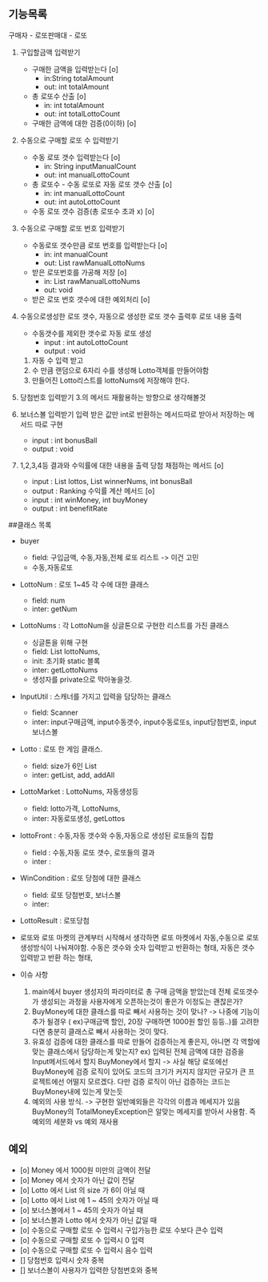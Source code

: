 ## 기능목록
구매자 - 로또판매대 - 로또
1. 구입할금액 입력받기
   - 구매한 금액을 입력받는다 [o]
     - in:String totalAmount 
     - out: int totalAmount  
   - 총 로또수 산출 [o]
     - in: int totalAmount 
     - out: int totalLottoCount  
   - 구매한 금액에 대한 검증(0이하) [o]
2. 수동으로 구매할 로또 수 입력받기
   - 수동 로또 갯수 입력받는다 [o]
     - in: String inputManualCount
     - out: int manualLottoCount  
   - 총 로또수 - 수동 로또로 자동 로또 갯수 산출 [o] 
     - in: int manualLottoCount
     - out: int autoLottoCount
   - 수동 로또 갯수 검증(총 로또수 초과 x) [o] 
3. 수동으로 구매할 로또 번호 입력받기
   - 수동로또 갯수만큼 로또 번호를 입력받는다 [o]
     - in: int manualCount
     - out: List<String> rawManualLottoNums
   - 받은 로또번호를 가공해 저장 [o]
     - in: List<String> rawManualLottoNums
     - out: void
   - 받은 로또 번호 갯수에 대한 예외처리 [o]
4. 수동으로생성한 로또 갯수, 자동으로 생성한 로또 갯수 출력후 로또 내용 출력
   - 수동갯수를 제외한 갯수로 자동 로또 생성
     - input : int autoLottoCount
     - output : void
   1. 자동 수 입력 받고
   2. 수 만큼 랜덤으로 6자리 수를 생성해 Lotto객체를 만들어야함
   3. 만들어진 Lotto리스트를 lottoNums에 저장해야 한다.
  
5. 당첨번호 입력받기
   3.의 메서드 재활용하는 방향으로 생각해볼것
6. 보너스볼 입력받기
   입력 받은 값만 int로 반환하는 메서드따로
   받아서 저장하는 메서드 따로 구현
   - input : int bonusBall
   - output : void 
7. 1,2,3,4등 결과와 수익률에 대한 내용을 출력
   당첨 채점하는 메서드 [o]
   - input : List<Lotto> lottos, List<Integer> winnerNums, int bonusBall
   - output : Ranking
   수익률 계산 메서드 [o]
   - input : int winMoney, int buyMoney
   - output : int benefitRate


##클래스 목록
- buyer 
  - field: 구입금액, 수동,자동,전체 로또 리스트 -> 이건 고민
  - 수동,자동로또
- LottoNum : 로또 1~45 각 수에 대한 클래스
  - field: num
  - inter: getNum
- LottoNums : 각 LottoNum을 싱글톤으로 구현한 리스트를 가진 클래스
  - 싱글톤을 위해 구현
  - field: List lottoNums, 
  - init: 초기화 static 블록
  - inter: getLottoNums
  - 생성자를 private으로 막아놓을것.
- InputUtil : 스캐너를 가지고 입력을 담당하는 클래스
  - field: Scanner
  - inter: input구매금액, input수동갯수, input수동로또s, input당첨번호, input보너스볼
- Lotto : 로또 한 게임 클래스.
  - field: size가 6인 List<LottoNum>
  - inter: getList, add, addAll
- LottoMarket : LottoNums, 자동생성등
  - field: lotto가격, LottoNums,
  - inter: 자동로또생성, getLottos
- lottoFront : 수동,자동 갯수와 수동,자동으로 생성된 로또들의 집합
  - field : 수동,자동 로또 갯수, 로또들의 결과
  - inter :  
- WinCondition : 로또 당첨에 대한 클래스
  - field: 로또 당첨번호, 보너스볼
  - inter:   
- LottoResult : 로또당첨    

- 로또와 로또 마켓의 관계부터 시작해서 생각하면
로또 마켓에서 자동,수동으로 로또 생성방식이 나눠져야함.
수동은 갯수와 숫자 입력받고 반환하는 형태,
  자동은 갯수 입력받고 반환 하는 형태,
  
- 이슈 사항
  1) main에서 buyer 생성자의 파라미터로 총 구매 금액을 받았는데 전체 로또갯수가 생성되는
    과정을 사용자에게 오픈하는것이 좋은가 이정도는 괜찮은가?
  2) BuyMoney에 대한 클래스를 따로 빼서 사용하는 것이 맞나?
    -> 나중에 기능이 추가 될경우 ( ex)구매금액 할인, 20장 구매하면 1000원 할인 등등..)를
     고려한다면 충분히 클래스로 빼서 사용하는 것이 맞다.
  3) 유효성 검증에 대한 클래스를 따로 만들어 검증하는게 좋은지, 아니면 각 역할에 맞는 클래스에서 담당하는게 맞는지? 
     ex) 입력된 전체 금액에 대한 검증을 Input메서드에서 할지 BuyMoney에서 할지
     -> 사실 해당 로또에선 BuyMoney에 검증 로직이 있어도 코드의 크기가 커지지 않지만
     규모가 큰 프로젝트에선 어떨지 모르겠다. 다만 검증 로직이 아닌 검증하는 코드는 BuyMoney내에 있는게 맞는듯 
  4) 예외의 사용 방식. -> 구현한 일반예외들은 각각의 이름과 메세지가 있음
     BuyMoney의 TotalMoneyException은 알맞는 메세지를 받아서 사용함.
     즉 예외의 세분화 vs 예외 재사용
    

## 예외
- [o] Money 에서 1000원 미만의 금액이 전달
- [o] Money 에서 숫자가 아닌 값이 전달
- [o] Lotto 에서 List 의 size 가 6이 아닐 때
- [o] Lotto 에서 List 에 1 ~ 45의 숫자가 아닐 때
- [o] 보너스볼에서 1 ~ 45의 숫자가 아닐 때
- [o] 보너스볼과 Lotto 에서 숫자가 아닌 값일 때
- [o] 수동으로 구매할 로또 수 입력시 구입가능한 로또 수보다 큰수 입력
- [o] 수동으로 구매할 로또 수 입력시 0 입력
- [o] 수동으로 구매할 로또 수 입력시 음수 입력
- [] 당첨번호 입력시 숫자 중복
- [] 보너스볼이 사용자가 입력한 당첨번호와 중복
